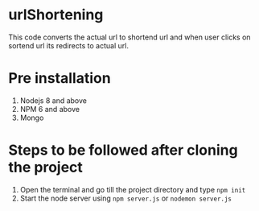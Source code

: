 # urlShortening
This code converts the actual url to shortend url and when user clicks on sortend url its redirects to actual url.

# Pre installation
1. Nodejs 8 and above
2. NPM 6 and above
3. Mongo

# Steps to be followed after cloning the project
1. Open the terminal and go till the project directory and type `npm init`
2. Start the node server using `npm server.js` or `nodemon server.js`

